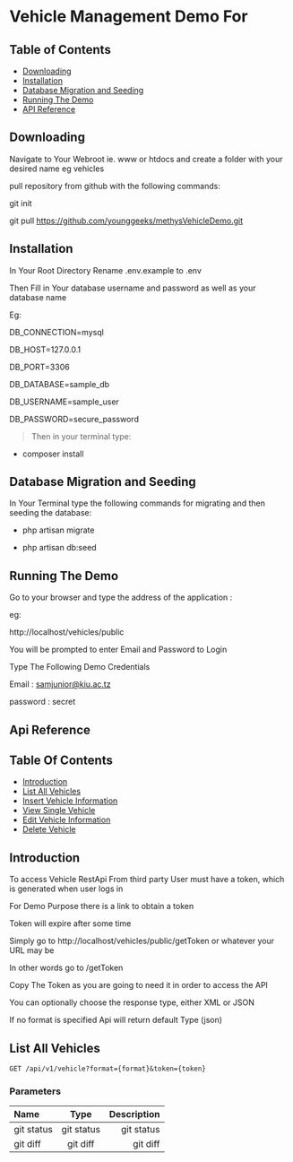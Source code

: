 # Vehicle Management Demo For 

## Table of Contents

- [Downloading](#downloading)
- [Installation](#installation)
- [Database Migration and Seeding](#database-migration-and-seeding)
- [Running The Demo](#running-the-demo)
- [API Reference](#api-reference)

## Downloading

Navigate to Your Webroot ie. www or htdocs and create a folder with your desired name eg vehicles

pull repository from github with the following commands:

git init

git pull https://github.com/younggeeks/methysVehicleDemo.git


## Installation

In Your Root Directory Rename .env.example to .env

Then Fill in Your database username and password as well as your database name

Eg:

DB_CONNECTION=mysql

DB_HOST=127.0.0.1

DB_PORT=3306

DB_DATABASE=sample_db

DB_USERNAME=sample_user

DB_PASSWORD=secure_password

> Then in your terminal type:

 - composer install


## Database Migration and Seeding

In Your Terminal type the following commands for migrating and then seeding the database:

 - php artisan migrate
 
 - php artisan db:seed


## Running The Demo

Go to your browser and type the address of the application :

eg: 

http://localhost/vehicles/public

You will be prompted to enter Email and Password to Login

Type The Following Demo Credentials

Email : samjunior@kiu.ac.tz

password : secret
 


## Api Reference

   ## Table Of Contents
 
 - [Introduction](#introduction)
 - [List All Vehicles](#list-all-vehicles)
 - [Insert Vehicle Information](#insert-vehicle-information)
 - [View Single Vehicle](#view-single-vehicle)
 - [Edit Vehicle Information](#edit-vehicle-information)
 - [Delete Vehicle](#delete-vehicle)
 
 ## Introduction
 
 To access Vehicle RestApi From third party User must have a token, which is generated when user logs in
 
 For Demo Purpose there is a link to obtain a token 
 
 Token will expire after some time
 
 Simply go to http://localhost/vehicles/public/getToken or whatever your URL may be 
 
 In other words go to /getToken
 
 Copy The Token as you are going to need it in order to access the API
 
 You can optionally choose the response type, either XML or JSON
 
 If no format is specified Api will return default Type (json)
 
 ## List All Vehicles
 
 ```
GET /api/v1/vehicle?format={format}&token={token}
 
 ```
 
 ### Parameters
 
 | Name         | Type           | Description         |
 | :---         |     :---:      |          ---: |
 | git status   | git status     | git status    |
 | git diff     | git diff       | git diff      |
 
 
 
 
 
 
